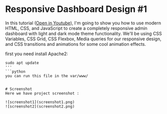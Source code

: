 # Responsive Dashboard Design #1
In this tutorial ([Open in Youtube]()),  I'm going to show you how to use modern HTML, CSS, and JavaScript to create a completely responsive admin dashboard with light and dark mode theme functionality. We'll be using CSS Variables, CSS Grid, CSS Flexbox, Media queries for our responsive design, and CSS  transitions and animations for some cool animation effects.

first you need install Apache2:
```
sudo apt update
'''
```python
you can run this file in the var/www/


# Screenshot
Here we have project screenshot :

![screenshot1](screenshot1.png)
![screenshot2](screenshot2.png)
